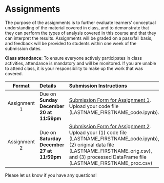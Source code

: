 # Assignments

The purpose of the assignments is to further evaluate learners’ conceptual understanding of the material covered in class, and to demonstrate that they can perform the types of analysis covered in this course and that they can interpret the results. Assignments will be graded on a pass/fail basis, and feedback will be provided to students within one week of the submission dates.

**Class attendance**: To ensure everyone actively participates in class activities, attendance is mandatory and will be monitored. If you are unable to attend class, it is your responsibility to make up the work that was covered.

| Format | Details | Submission Instructions |
| :----: | :----- | :---------------------- |
| Assignment 1 | Due on **Sunday December 20 at 11:59pm** | [Submission Form for Assignment 1](https://forms.gle/97P6DtH4xW9yxcnV9). Upload your code file (LASTNAME_FIRSTNAME_code.ipynb). |
| Assignment 2 | Due on **Saturday December 27 at 11:59pm** | [Submission Form for Assignment 2](https://forms.gle/LNdoh6SLMw3k8Rra6). Upload your (1) code file (LASTNAME_FIRSTNAME_code.ipynb), (2) original data file (LASTNAME_FIRSTNAME_orig.csv), and (3) processed DataFrame file (LASTNAME_FIRSTNAME_proc.csv) |

Please let us know if you have any questions!